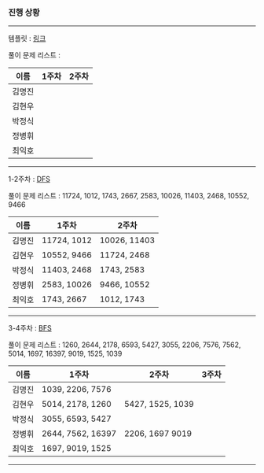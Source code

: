 ### 진행 상황

---

템플릿 : [링크](링크)

풀이 문제 리스트 :

|이름|1주차|2주차|
|---|---|---|
|김명진|||
|김현우|||
|박정식|||
|정병휘|||
|최익호|||

---

1-2주차 : [DFS](https://blog.naver.com/PostView.naver?blogId=kks227&logNo=220785731077&parentCategoryNo=&categoryNo=299&viewDate=&isShowPopularPosts=false&from=postList)

풀이 문제 리스트 : 11724, 1012, 1743, 2667, 2583, 10026, 11403, 2468, 10552, 9466

|이름|1주차|2주차|
|---|---|---|
|김명진|11724, 1012|10026, 11403|
|김현우|10552, 9466|11724, 2468|
|박정식|11403, 2468|1743, 2583|
|정병휘|2583, 10026|9466, 10552|
|최익호|1743, 2667|1012, 1743|

---

3-4주차 : [BFS](https://blog.naver.com/PostView.naver?blogId=kks227&logNo=220785747864&parentCategoryNo=&categoryNo=299&viewDate=&isShowPopularPosts=false&from=postList)

풀이 문제 리스트 : 1260, 2644, 2178, 6593, 5427, 3055, 2206, 7576, 7562, 5014, 1697, 16397, 9019, 1525, 1039

|이름|1주차|2주차|3주차|
|---|---|---|---|
|김명진|1039, 2206, 7576|||
|김현우|5014, 2178, 1260|5427, 1525, 1039||
|박정식|3055, 6593, 5427|||
|정병휘|2644, 7562, 16397|2206, 1697 9019||
|최익호|1697, 9019, 1525|||

---
